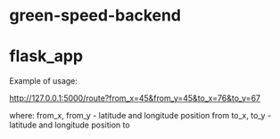 # green-speed-backend

# flask_app

Example of usage: 

http://127.0.0.1:5000/route?from_x=45&from_y=45&to_x=76&to_y=67

where:
from_x, from_y - latitude and longitude position from
to_x, to_y - latitude and longitude position to
